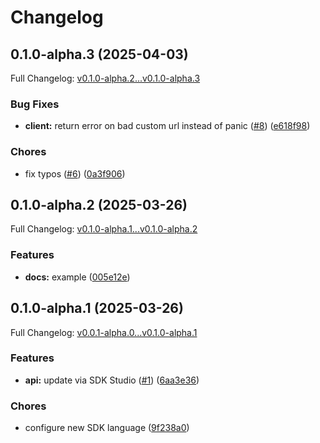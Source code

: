 # Changelog

## 0.1.0-alpha.3 (2025-04-03)

Full Changelog: [v0.1.0-alpha.2...v0.1.0-alpha.3](https://github.com/ACME-AI-Co/go/compare/v0.1.0-alpha.2...v0.1.0-alpha.3)

### Bug Fixes

* **client:** return error on bad custom url instead of panic ([#8](https://github.com/ACME-AI-Co/go/issues/8)) ([e618f98](https://github.com/ACME-AI-Co/go/commit/e618f98e4387ea5e53f248c6cd7f1e4994fe8c7e))


### Chores

* fix typos ([#6](https://github.com/ACME-AI-Co/go/issues/6)) ([0a3f906](https://github.com/ACME-AI-Co/go/commit/0a3f9060c9e0d9ceedf4a80b49ea5df8e0c1d1e7))

## 0.1.0-alpha.2 (2025-03-26)

Full Changelog: [v0.1.0-alpha.1...v0.1.0-alpha.2](https://github.com/ACME-AI-Co/go/compare/v0.1.0-alpha.1...v0.1.0-alpha.2)

### Features

* **docs:** example ([005e12e](https://github.com/ACME-AI-Co/go/commit/005e12e4002e85c7af90bd45a57b6df79c3793d9))

## 0.1.0-alpha.1 (2025-03-26)

Full Changelog: [v0.0.1-alpha.0...v0.1.0-alpha.1](https://github.com/ACME-AI-Co/go/compare/v0.0.1-alpha.0...v0.1.0-alpha.1)

### Features

* **api:** update via SDK Studio ([#1](https://github.com/ACME-AI-Co/go/issues/1)) ([6aa3e36](https://github.com/ACME-AI-Co/go/commit/6aa3e368462da565375c9ee2774e815a51757f1d))


### Chores

* configure new SDK language ([9f238a0](https://github.com/ACME-AI-Co/go/commit/9f238a06ae33ea429c12469c6a2b621e456f5325))
